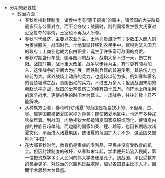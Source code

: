 - 分期的必要性  
	- 政治方面：  
		- 春秋维持封建制度，诸侯中尚有“尊王攘夷”的霸主，诸侯国的大夫阶级最多只与公室对立，而不会夺权；战国时，则列国常发生强大氏室对公室篡夺的事情，王室也不再为人所尊。  
		- 春秋时代经济，主要以农业为主，土地为贵族所有；少数工人商人则为贵族服务。战国时代，土地渐渐转移到农民手中，赋税则流入国君的政府；工商业也成为自由职业，诞生了许多富可敌国的商贾。  
		- 春秋时期盛行车战，国与国间的战争，战期大多不过一天，伤亡有限。战国时期，战术重大改革，战争以步兵为主，有时更有骑兵加入，这使战争的空间大为扩展。而铁制兵器的普遍使用，其杀伤力也较前为大。此外战场上动员的兵力，也远较以前为多。例如春秋著名的晋楚城濮之战，晋国出动的兵力，不过五万多人；但到战国末期的秦赵长平之战，赵国的士卒仅伤亡的便有四十五万。而阵地上所采用的筑垒战术，更使战争的时间大为延长。一场战争，往往非数十日不能解决。  
		- 从种族方面看，春秋时代“诸夏”的范围是相当狭小的，不但秦、楚、吴、越等国都被诸夏国家视为异类；即使诸夏地区中，也还有多种戎狄杂居着。到战国，内地戎狄大都被诸夏国家征服或同化，使诸夏内部的种族日趋单纯，而边疆的国家如秦、楚、越等，也因长期吸收诸夏文化，渐而进入诸夏集团，使诸夏的范围扩大了不少，这范围又被称为“中国”  
		- 在大部春秋时代，教育仍是贵族的专利品，平民并没有受教育的机会。但因封建制度的破坏，从春秋末年起，学术便开始流入民间，第一位把贵族学术引入民间的伟大学者便是孔子。到战国，平民受教育的机会更多，对政治的兴趣也日益浓厚，加以各国君主延揽人才，因而学术思想大为昌盛。  
